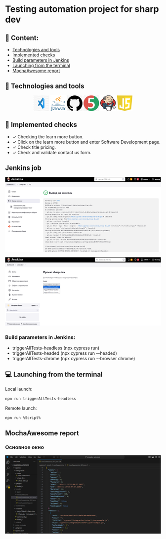 # Testing automation project for sharp dev

## :pushpin: Content:

- [Technologies and tools](#earth_africa-Technologies-and-tools)
- [Implemented checks](#earth_africa-Implemented-checks)
- [Build parameters in Jenkins](#earth_africa-Build-parameters-in-Jenkins)
- [Launching from the terminal](#earth_africa-Launching-from-the-terminal)
- [MochaAwesome report](#earth_africa-MochaAwesome-report)

## :rocket: Technologies and tools

<p align="center">
<a href="https://code.visualstudio.com/"><img src="images/visual-studio-code.png" width="50" height="50"  alt="VSCODE"/></a>
<a href="https://www.java.com/"><img src="images/java.png" width="50" height="50"  alt="Java"/></a>
<a href="https://github.com/"><img src="images/github.png" width="50" height="50"  alt="Github"/></a>
<a href="https://junit.org/junit5/"><img src="images/junit.png" width="50" height="50"  alt="JUnit 5"/></a>
<a href="https://www.jenkins.io/"><img src="images/jenkins.png" width="50" height="50"  alt="Jenkins"/></a>
<a href="https://www.jenkins.io/"><img src="images/javascript.svg" width="50" height="50"  alt="Javascript"/></a>
</p>

## :scroll: Implemented checks

- ✓ Checking the learn more button.
- ✓ Click on the learn more button and enter Software Development page.
- ✓ Check title pricing.
- ✓ Check and validate contact us form.

## Jenkins job

<a><img src="images/jenk_success.png" alt="Jenkins"/></a>

<a><img src="images/jenk_param.png" alt="Jenkins"/></a>

</p>

### Build parameters in Jenkins:

- triggerAllTests-headless (npx cypress run)
- triggerAllTests-headed (npx cypress run --headed)
- triggerAllTests-chrome (npx cypress run --browser chrome)

## :computer: Launching from the terminal

Local launch:

```bash
npm run triggerAllTests-headless
```

Remote launch:

```bash
npm run %Script%
```

## MochaAwesome <a>report</a>

### Основное окно

<p align="center">
<img title="mochaawesome" src="images/mochaawesome.png">
</p>
